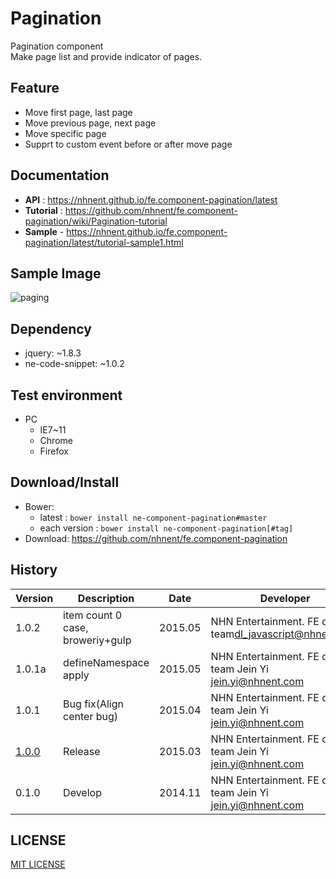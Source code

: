 Pagination
===============
Pagination component<br>
Make page list and provide indicator of pages.

## Feature
* Move first page, last page
* Move previous page, next page 
* Move specific page
* Supprt to custom event before or after move page

## Documentation
* **API** : https://nhnent.github.io/fe.component-pagination/latest
* **Tutorial** : https://github.com/nhnent/fe.component-pagination/wiki/Pagination-tutorial
* **Sample** - https://nhnent.github.io/fe.component-pagination/latest/tutorial-sample1.html


## Sample Image
![paging](https://cloud.githubusercontent.com/assets/11814228/8349426/9449564a-1b57-11e5-96fa-0a067b8e718c.png)

## Dependency
* jquery: ~1.8.3
* ne-code-snippet: ~1.0.2

## Test environment
* PC
	* IE7~11
	* Chrome
	* Firefox


## Download/Install
* Bower:
   * latest : `bower install ne-component-pagination#master`
   * each version : `bower install ne-component-pagination[#tag]`
* Download: https://github.com/nhnent/fe.component-pagination

## History
| Version | Description | Date | Developer |
| ---- | ---- | ---- | ---- |
| 1.0.2 | item count 0 case, broweriy+gulp | 2015.05 | NHN Entertainment. FE dev team<dl_javascript@nhnent.com> |
| 1.0.1a | defineNamespace apply | 2015.05 | NHN Entertainment. FE dev team Jein Yi <jein.yi@nhnent.com> |
| 1.0.1 | Bug fix(Align center bug) | 2015.04 | NHN Entertainment. FE dev team Jein Yi <jein.yi@nhnent.com> |
| <a href="https://github.nhnent.com/pages/fe/component-pagination/1.0.0">1.0.0</a> | Release | 2015.03 | NHN Entertainment. FE dev team Jein Yi <jein.yi@nhnent.com> |
| 0.1.0 | Develop | 2014.11 | NHN Entertainment. FE dev team Jein Yi <jein.yi@nhnent.com> |


## LICENSE
[MIT LICENSE](LICENSE)